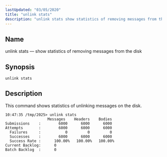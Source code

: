 ```yaml
---
lastUpdated: "03/05/2020"
title: "unlink stats"
description: "unlink stats show statistics of removing messages from the disk unlink stats This command shows statistics of unlinking messages on the disk..."
---
```


<a name="console_commands.unlink_stats"></a> 
## Name

unlink stats — show statistics of removing messages from the disk

## Synopsis

`unlink stats`

<a name="idp10893920"></a> 
## Description

This command shows statistics of unlinking messages on the disk.

```
10:47:35 /tmp/2025> unlink stats
                   Messages    Headers    Bodies
Submissions    :        6000      6000      6000
Attempts       :        6000      6000      6000
  Failures     :           0         0         0
  Successes    :        6000      6000      6000
  Success Rate :      100.00%   100.00%   100.00%
Current Backlog:      0
Batch Backlog  :      0
```